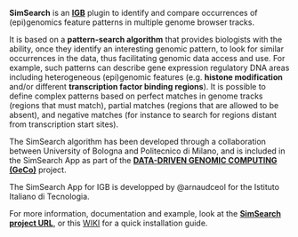 
**SimSearch** is an [**IGB**](http://bioviz.org/igb/) plugin to identify and compare occurrences of (epi)genomics feature patterns in multiple genome browser tracks. 

It is based on a **pattern-search algorithm** that provides biologists   with   the   ability,   once   they   identify   an   interesting genomic  pattern,  to  look  for  similar  occurrences  in  the  data,  thus
facilitating   genomic   data   access   and   use.   For   example,   such patterns   can   describe   gene   expression   regulatory   DNA   areas including   heterogeneous   (epi)genomic   features   (e.g.   **histone modification** and/or different **transcription factor binding regions**). It is possible to define complex patterns based on perfect matches in  genome  tracks  (regions  that  must  match),  partial  matches (regions that are allowed to be absent), and negative matches (for instance  to  search  for  regions  distant  from  transcription  start sites).

The SimSearch algorithm has been developed through a collaboration between University of Bologna and Politecnico di Milano, and is included in the SimSearch App as part of the [**DATA-DRIVEN GENOMIC COMPUTING
(GeCo)**](http://www.bioinformatics.deib.polimi.it/geco/) project.

The SimSearch App for IGB is developped by @arnaudceol for the Istituto Italiano di Tecnologia.

For more information, documentation and example, look at the [**SimSearch project URL**](https://arnaudceol.github.io/simsearch/), or this [WIKI](https://github.com/arnaudceol/simsearch/wiki) for a quick installation guide. 
